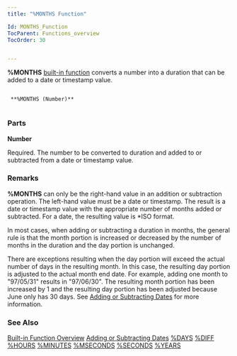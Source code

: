```yaml
---
title: "%MONTHS Function"

Id: MONTHS_Function
TocParent: Functions_overview
TocOrder: 30


---
```


<span style="FONT-WEIGHT: bold">%MONTHS</span> [built-in function](Functions_overview.html) converts a number into a duration that can be added to a date or timestamp value. 

```

 **%MONTHS (Number)** 
        
```

### Parts

**Number** 

Required. The number to be converted to duration and added to or subtracted from a date or timestamp value.


### Remarks
**%MONTHS** can only be the right-hand value in an addition or subtraction operation. The left-hand value must be a date or timestamp. The result is a date or timestamp value with the appropriate number of months added or subtracted. For a date, the resulting value is *ISO format. 

In most cases, when adding or subtracting a duration in months, the general rule is that the month portion is increased or decreased by the number of months in the duration and the day portion is unchanged. 

There are exceptions resulting when the day portion will exceed the actual number of days in the resulting month. In this case, the resulting day portion is adjusted to the actual month end date. For example, adding one month to "97/05/31" results in "97/06/30". The resulting month portion has been increased by 1 and the resulting day portion has been adjusted because June only has 30 days. See [Adding or Subtracting Dates](Adding_or_Subtracting_Dates.html) for more information. 

### See Also
[Built-in Function Overview](Functions_overview.html)
[Adding or Subtracting Dates](Adding_or_Subtracting_Dates.html)
[%DAYS](DAYS_Function.html)
[%DIFF](DIFF_Function.html)
[%HOURS](HOURS_Function.html)
[%MINUTES](MINUTES_Function.html)
[%MSECONDS](MSECONDS_Function.html)
[%SECONDS](SECONDS_Function.html)
[%YEARS](YEARS_Function.html) 
